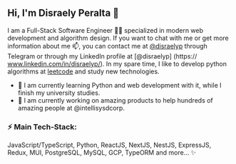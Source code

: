 ## Hi, I'm Disraely Peralta 👋

I am a Full-Stack Software Engineer 👨‍💻 specialized in modern web development and algorithm design. If you want to chat with me or get more information about me 📫, you can contact me at [@disraelyp](https://t.me/disraelyp) through Telegram or through my LinkedIn profile at [@disraelyp] (https:// www.linkedin.com/in/disraelyp/). In my spare time, I like to develop python algorithms at [leetcode](https://leetcode.com/) and study new technologies.

- 🌱 I am currently learning Python and web development with it, while I finish my university studies.
- 🔭 I am currently working on amazing products to help hundreds of amazing people at @intellisysdcorp.

### ⚡ Main Tech-Stack:

JavaScript/TypeScript, Python, ReactJS, NextJS, NestJS, ExpressJS, Redux, MUI, PostgreSQL, MySQL, GCP, TypeORM and more... ✨

<!--
**disraelyp/disraelyp** is a ✨ _special_ ✨ repository because its `README.md` (this file) appears on your GitHub profile.

Here are some ideas to get you started:

- 🔭 I’m currently working on ...
- 🌱 I’m currently learning ...
- 👯 I’m looking to collaborate on ...
- 🤔 I’m looking for help with ...
- 💬 Ask me about ...
- 📫 How to reach me: ...
- 😄 Pronouns: ...
- ⚡ Fun fact: ...
-->
